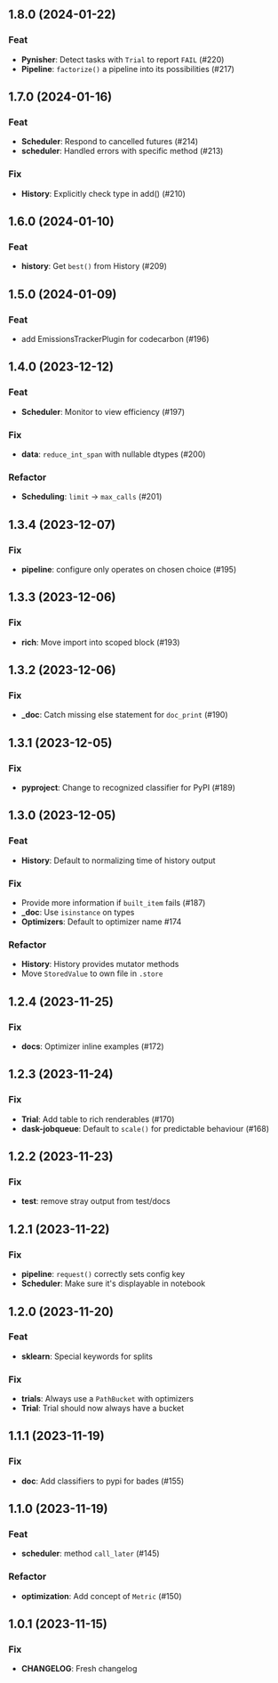 ## 1.8.0 (2024-01-22)

### Feat

- **Pynisher**: Detect tasks with `Trial` to report `FAIL` (#220)
- **Pipeline**: `factorize()` a pipeline into its possibilities (#217)

## 1.7.0 (2024-01-16)

### Feat

- **Scheduler**: Respond to cancelled futures (#214)
- **scheduler**: Handled errors with specific method (#213)

### Fix

- **History**: Explicitly check type in add() (#210)

## 1.6.0 (2024-01-10)

### Feat

- **history**: Get `best()` from History (#209)

## 1.5.0 (2024-01-09)

### Feat

- add EmissionsTrackerPlugin for codecarbon (#196)

## 1.4.0 (2023-12-12)

### Feat

- **Scheduler**: Monitor to view efficiency (#197)

### Fix

- **data**: `reduce_int_span` with nullable dtypes (#200)

### Refactor

- **Scheduling**: `limit` -> `max_calls` (#201)

## 1.3.4 (2023-12-07)

### Fix

- **pipeline**: configure only operates on chosen choice (#195)

## 1.3.3 (2023-12-06)

### Fix

- **rich**: Move import into scoped block (#193)

## 1.3.2 (2023-12-06)

### Fix

- **_doc**: Catch missing else statement for `doc_print` (#190)

## 1.3.1 (2023-12-05)

### Fix

- **pyproject**: Change to recognized classifier for PyPI (#189)

## 1.3.0 (2023-12-05)

### Feat

- **History**: Default to normalizing time of history output

### Fix

- Provide more information if `built_item` fails (#187)
- **_doc**: Use `isinstance` on types
- **Optimizers**: Default to optimizer name #174

### Refactor

- **History**: History provides mutator methods
- Move `StoredValue` to own file in `.store`

## 1.2.4 (2023-11-25)

### Fix

- **docs**: Optimizer inline examples (#172)

## 1.2.3 (2023-11-24)

### Fix

- **Trial**: Add table to rich renderables (#170)
- **dask-jobqueue**: Default to `scale()` for predictable behaviour (#168)

## 1.2.2 (2023-11-23)

### Fix

- **test**: remove stray output from test/docs

## 1.2.1 (2023-11-22)

### Fix

- **pipeline**: `request()` correctly sets config key
- **Scheduler**: Make sure it's displayable in notebook

## 1.2.0 (2023-11-20)

### Feat

- **sklearn**: Special keywords for splits

### Fix

- **trials**: Always use a `PathBucket` with optimizers
- **Trial**: Trial should now always have a bucket

## 1.1.1 (2023-11-19)

### Fix

- **doc**: Add classifiers to pypi for bades (#155)

## 1.1.0 (2023-11-19)

### Feat

- **scheduler**: method `call_later` (#145)

### Refactor

- **optimization**: Add concept of `Metric` (#150)

## 1.0.1 (2023-11-15)

### Fix

- **CHANGELOG**: Fresh changelog
